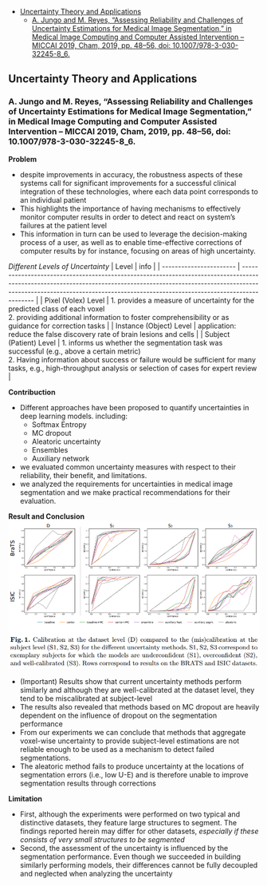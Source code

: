 - [Uncertainty Theory and Applications](#uncertainty-theory-and-applications)
  - [A. Jungo and M. Reyes, “Assessing Reliability and Challenges of Uncertainty Estimations for Medical Image Segmentation,” in Medical Image Computing and Computer Assisted Intervention – MICCAI 2019, Cham, 2019, pp. 48–56, doi: 10.1007/978-3-030-32245-8_6.](#a-jungo-and-m-reyes-assessing-reliability-and-challenges-of-uncertainty-estimations-for-medical-image-segmentation-in-medical-image-computing-and-computer-assisted-intervention-%e2%80%93-miccai-2019-cham-2019-pp-48%e2%80%9356-doi-101007978-3-030-32245-86)

## Uncertainty Theory and Applications

### A. Jungo and M. Reyes, “Assessing Reliability and Challenges of Uncertainty Estimations for Medical Image Segmentation,” in Medical Image Computing and Computer Assisted Intervention – MICCAI 2019, Cham, 2019, pp. 48–56, doi: 10.1007/978-3-030-32245-8_6.

**Problem**
- despite improvements in accuracy, the robustness aspects of these systems call for significant improvements for a successful clinical integration of these technologies, where each data point corresponds to an individual patient
- This highlights the importance of having mechanisms to effectively monitor computer results in order to detect and react on system’s failures at the patient level
- This information in turn can be used to leverage the decision-making process of a user, as well as to enable time-effective corrections
of computer results by for instance, focusing on areas of high uncertainty.

*Different Levels of Uncertainty*
| Level                   | info                                                                                                                                                                                                                                                    |
| ----------------------- | ------------------------------------------------------------------------------------------------------------------------------------------------------------------------------------------------------------------------------------------------------- |
| Pixel (Volex) Level     | 1. provides a measure of uncertainty for the predicted class of each voxel<br> 2. providing additional information to foster comprehensibility or as guidance for correction tasks                                                                      |
| Instance (Object) Level | application: reduce the false discovery rate of brain lesions and cells                                                                                                                                                                                 |
| Subject (Patient) Level | 1. informs us whether the segmentation task was successful (e.g., above a certain metric)<br> 2. Having information about success or failure would be sufficient for many tasks, e.g., high-throughput analysis or selection of cases for expert review |


**Contribuction**
- Different approaches have been proposed to quantify uncertainties in deep
learning models. including:
    - Softmax Entropy
    - MC dropout
    - Aleatoric uncertainty
    - Ensembles
    - Auxiliary network
- we evaluated common uncertainty measures with respect to their reliability, their benefit, and limitations.
- we analyzed the requirements for uncertainties in medical image
segmentation and we make practical recommendations for their evaluation.

**Result and Conclusion**
![](../images/uncertainty/assessing-uncertainty-results.png)

- (Important) Results show that current uncertainty methods perform similarly and although they are well-calibrated at the dataset level, they tend to be miscalibrated at subject-level
- The results also revealed that methods based on MC dropout are heavily dependent on the influence of dropout on the segmentation performance
- From our experiments we can conclude that methods that aggregate voxel-wise uncertainty to provide subject-level estimations are not reliable enough to be used as a mechanism to detect failed segmentations.
-  The aleatoric method fails to produce uncertainty at the locations of segmentation errors (i.e., low U-E) and is therefore unable to improve segmentation results through corrections

**Limitation**
- First, although the experiments were performed on two typical and  distinctive datasets, they feature large structures to segment. The findings reported herein may differ for other datasets, *especially if these consists of very small structures to be segmented*
- Second, the assessment of the uncertainty is influenced by the segmentation
performance. Even though we succeeded in building similarly performing models,
their differences cannot be fully decoupled and neglected when analyzing the
uncertainty